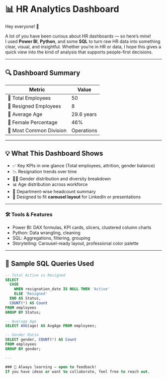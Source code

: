 # 📊 HR Analytics Dashboard

Hey everyone! 👋

A lot of you have been curious about HR dashboards — so here’s mine!  
I used **Power BI**, **Python**, and some **SQL** to turn raw HR data into something clear, visual, and insightful. Whether you’re in HR or data, I hope this gives a quick view into the kind of analysis that supports people-first decisions.

---

## 🔍 Dashboard Summary

| Metric                | Value        |
|------------------------|--------------|
| 👥 Total Employees      | 50           |
| 👋 Resigned Employees   | 8            |
| 🎂 Average Age          | 29.6 years   |
| 👩 Female Percentage     | 46%          |
| 🏢 Most Common Division  | Operations   |

---

## 💡 What This Dashboard Shows

- ✅ Key KPIs in one glance (Total employees, attrition, gender balance)
- 📉 Resignation trends over time
- 👩‍💼 Gender distribution and diversity breakdown
- 📊 Age distribution across workforce
- 🏢 Department-wise headcount summary
- 📌 Designed to fit **carousel layout** for LinkedIn or presentations

---

### 🛠️ Tools & Features

- Power BI: DAX formulas, KPI cards, slicers, clustered column charts
- Python: Data wrangling, cleaning
- SQL: Aggregations, filtering, grouping
- Storytelling: Carousel-ready layout, professional color palette


---

## 🧠 Sample SQL Queries Used

```sql
-- Total Active vs Resigned
SELECT 
  CASE 
    WHEN resignation_date IS NULL THEN 'Active' 
    ELSE 'Resigned' 
  END AS Status,
  COUNT(*) AS Count
FROM employees
GROUP BY Status;

-- Average Age
SELECT AVG(age) AS AvgAge FROM employees;

-- Gender Ratio
SELECT gender, COUNT(*) AS Count
FROM employees
GROUP BY gender;

---

### 💬 Always learning — open to feedback!
If you have ideas or want to collaborate, feel free to reach out.


